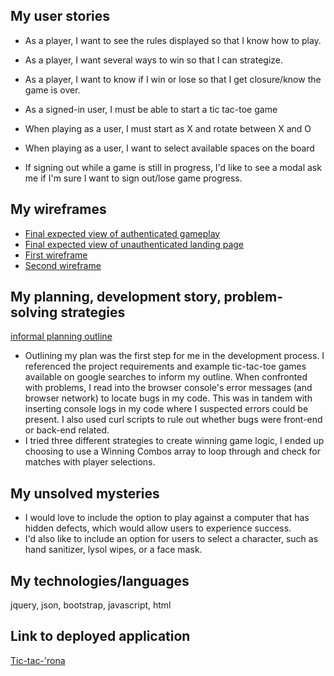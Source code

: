 

## My user stories
- As a player, I want to see the rules displayed so that I know how to play.
- As a player, I want several ways to win so that I can strategize.
- As a player, I want to know if I win or lose so that I get closure/know the game is over.

- As a signed-in user, I must be able to start a tic tac-toe game
- When playing as a user, I must start as X and rotate between X and O
- When playing as a user, I want to select available spaces on the board
- If signing out while a game is still in progress, I'd like to see a modal ask me if I'm sure I want to sign out/lose game progress. 

## My wireframes
- [Final expected view of authenticated gameplay](https://imgur.com/5Eg8wci)
- [Final expected view of unauthenticated landing page](https://imgur.com/Uh7sBXu)
- [First wireframe](https://imgur.com/tH0a56P)
- [Second wireframe](https://imgur.com/bRA88R0)

## My planning, development story, problem-solving strategies
[informal planning outline](https://imgur.com/FHhiRQS)

- Outlining my plan was the first step for me in the development process. I referenced the project requirements and example tic-tac-toe games available on google searches to inform my outline. When confronted with problems, I read into the browser console's error messages (and browser network) to locate bugs in my code. This was in tandem with inserting console logs in my code where I suspected errors could be present. I also used curl scripts to rule out whether bugs were front-end or back-end related. 
- I tried three different strategies to create winning game logic, I ended up choosing to use a Winning Combos array to loop through and check for matches with player selections. 

## My unsolved mysteries
- I would love to include the option to play against a computer that has hidden defects, which would allow users to experience success. 
- I'd also like to include an option for users to select a character, such as hand sanitizer, lysol wipes, or a face mask. 

## My technologies/languages
jquery, json, bootstrap, javascript, html

## Link to deployed application
[Tic-tac-'rona](https://rubysattar.github.io/ticTacRona-client/)

